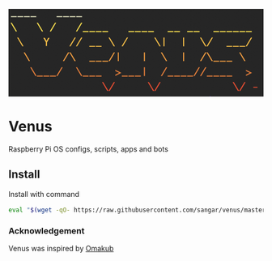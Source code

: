 ![Venus](https://github.com/sangar/venus/blob/731c9e0ea6fedfaa766cfe051990afd94f9c07b1/.github/logo.png)



# Venus

Raspberry Pi OS configs, scripts, apps and bots

## Install

Install with command
```bash
eval "$(wget -qO- https://raw.githubusercontent.com/sangar/venus/master/boot.sh)"
```

### Acknowledgement

Venus was inspired by [Omakub](https://github.com/basecamp/omakub)
